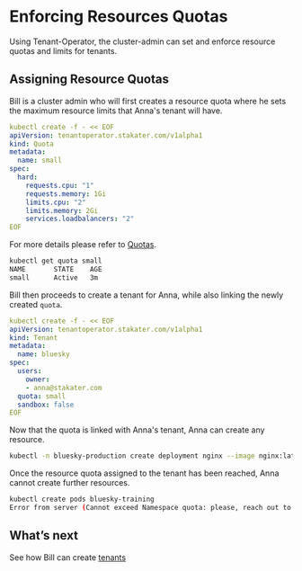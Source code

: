 # Enforcing Resources Quotas

Using Tenant-Operator, the cluster-admin can set and enforce resource quotas and limits for tenants.

## Assigning Resource Quotas

Bill is a cluster admin who will first creates a resource quota where he sets the maximum resource limits that Anna's tenant will have.

```yaml
kubectl create -f - << EOF
apiVersion: tenantoperator.stakater.com/v1alpha1
kind: Quota
metadata:
  name: small
spec:
  hard:
    requests.cpu: "1"
    requests.memory: 1Gi
    limits.cpu: "2"
    limits.memory: 2Gi
    services.loadbalancers: "2"
EOF
```

For more details please refer to [Quotas](../customresources.html#_1-quota).

```bash
kubectl get quota small
NAME       STATE    AGE
small      Active   3m
```

Bill then proceeds to create a tenant for Anna, while also linking the newly created `quota`.

```yaml
kubectl create -f - << EOF
apiVersion: tenantoperator.stakater.com/v1alpha1
kind: Tenant
metadata:
  name: bluesky
spec:
  users:
    owner:
    - anna@stakater.com
  quota: small
  sandbox: false
EOF
```

Now that the quota is linked with Anna's tenant, Anna can create any resource.

```bash
kubectl -n bluesky-production create deployment nginx --image nginx:latest --replicas 4
```

Once the resource quota assigned to the tenant has been reached, Anna cannot create further resources.

```bash
kubectl create pods bluesky-training
Error from server (Cannot exceed Namespace quota: please, reach out to the system administrators)
```

## What’s next

See how Bill can create [tenants](./tenant.html)
